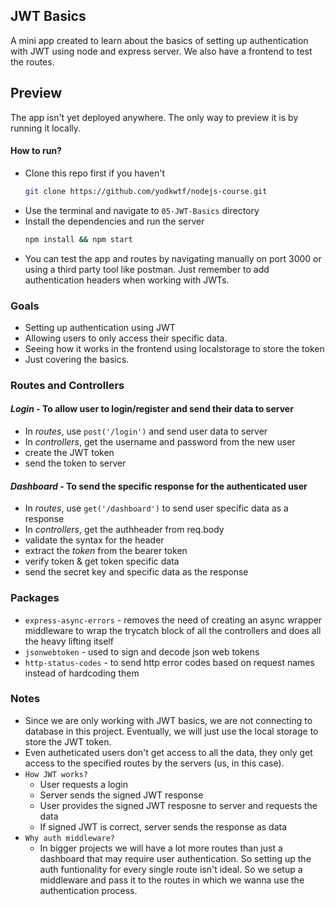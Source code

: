 ## JWT Basics

A mini app created to learn about the basics of setting up authentication with JWT using node and express server. We also have a frontend to test the routes.

## Preview

The app isn't yet deployed anywhere. The only way to preview it is by running it locally.

#### How to run?

- Clone this repo first if you haven't
  ```bash
  git clone https://github.com/yodkwtf/nodejs-course.git
  ```
- Use the terminal and navigate to `05-JWT-Basics` directory
- Install the dependencies and run the server
  ```bash
  npm install && npm start
  ```
- You can test the app and routes by navigating manually on port 3000 or using a third party tool like postman. Just remember to add authentication headers when working with JWTs.

### Goals

- Setting up authentication using JWT
- Allowing users to only access their specific data.
- Seeing how it works in the frontend using localstorage to store the token
- Just covering the basics.

### Routes and Controllers

#### _Login_ - To allow user to login/register and send their data to server

- In _routes_, use `post('/login')` and send user data to server
- In _controllers_, get the username and password from the new user
- create the JWT token
- send the token to server

#### _Dashboard_ - To send the specific response for the authenticated user

- In _routes_, use `get('/dashboard')` to send user specific data as a response
- In _controllers_, get the authheader from req.body
- validate the syntax for the header
- extract the _token_ from the bearer token
- verify token & get token specific data
- send the secret key and specific data as the response

### Packages

- `express-async-errors` - removes the need of creating an async wrapper middleware to wrap the trycatch block of all the controllers and does all the heavy lifting itself
- `jsonwebtoken` - used to sign and decode json web tokens
- `http-status-codes` - to send http error codes based on request names instead of hardcoding them

### Notes

- Since we are only working with JWT basics, we are not connecting to database in this project. Eventually, we will just use the local storage to store the JWT token.
- Even autheticated users don't get access to all the data, they only get access to the specified routes by the servers (us, in this case).
- `How JWT works?`
  - User requests a login
  - Server sends the signed JWT response
  - User provides the signed JWT resposne to server and requests the data
  - If signed JWT is correct, server sends the response as data
- `Why auth middleware?`
  - In bigger projects we will have a lot more routes than just a dashboard that may require user authentication. So setting up the auth funtionality for every single route isn't ideal. So we setup a middleware and pass it to the routes in which we wanna use the authentication process.
